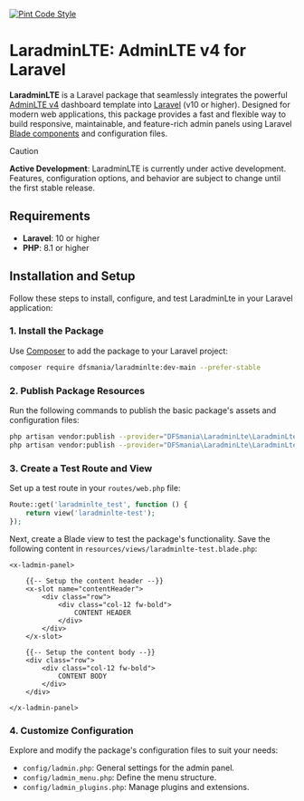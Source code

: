 [![Pint Code Style](https://github.com/dfsmania/LaradminLTE/actions/workflows/run-pint.yml/badge.svg)](https://github.com/dfsmania/LaradminLTE/actions/workflows/run-pint.yml)

# LaradminLTE: AdminLTE v4 for Laravel

**LaradminLTE** is a Laravel package that seamlessly integrates the powerful [AdminLTE v4](https://adminlte-v4.netlify.app) dashboard template into [Laravel](https://laravel.com/) (v10 or higher). Designed for modern web applications, this package provides a fast and flexible way to build responsive, maintainable, and feature-rich admin panels using Laravel [Blade components](https://laravel.com/docs/blade#components) and configuration files.

> [!CAUTION]
> **Active Development**: LaradminLTE is currently under active development. Features, configuration options, and behavior are subject to change until the first stable release.

## Requirements

- **Laravel**: 10 or higher
- **PHP**: 8.1 or higher

## Installation and Setup

Follow these steps to install, configure, and test LaradminLte in your Laravel application:

### 1. Install the Package

Use [Composer](https://getcomposer.org/) to add the package to your Laravel project:

```bash
composer require dfsmania/laradminlte:dev-main --prefer-stable
```

### 2. Publish Package Resources

Run the following commands to publish the basic package's assets and configuration files:

```bash
php artisan vendor:publish --provider="DFSmania\LaradminLte\LaradminLteServiceProvider" --tag="assets"
php artisan vendor:publish --provider="DFSmania\LaradminLte\LaradminLteServiceProvider" --tag="config"
```

### 3. Create a Test Route and View

Set up a test route in your `routes/web.php` file:

```php
Route::get('laradminlte_test', function () {
    return view('laradminlte-test');
});
```

Next, create a Blade view to test the package's functionality.
Save the following content in `resources/views/laradminlte-test.blade.php`:

```blade
<x-ladmin-panel>

    {{-- Setup the content header --}}
    <x-slot name="contentHeader">
        <div class="row">
            <div class="col-12 fw-bold">
                CONTENT HEADER
            </div>
        </div>
    </x-slot>

    {{-- Setup the content body --}}
    <div class="row">
        <div class="col-12 fw-bold">
            CONTENT BODY
        </div>
    </div>

</x-ladmin-panel>
```

### 4. Customize Configuration

Explore and modify the package's configuration files to suit your needs:

- `config/ladmin.php`: General settings for the admin panel.
- `config/ladmin_menu.php`: Define the menu structure.
- `config/ladmin_plugins.php`: Manage plugins and extensions.
